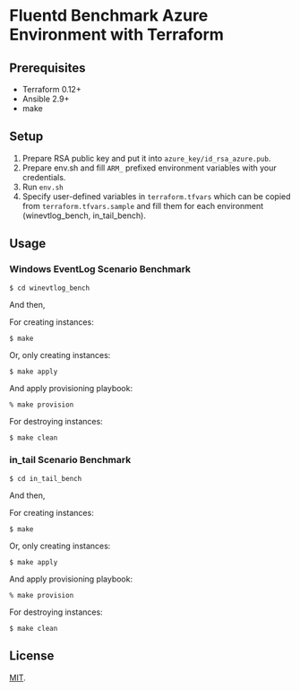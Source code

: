 Fluentd Benchmark Azure Environment with Terraform
===

## Prerequisites

* Terraform 0.12+
* Ansible 2.9+
* make

## Setup

 1. Prepare RSA public key and put it into `azure_key/id_rsa_azure.pub`.
 2. Prepare env.sh and fill `ARM_` prefixed environment variables with your credentials.
 3. Run `env.sh`
 4. Specify user-defined variables in `terraform.tfvars` which can be copied from `terraform.tfvars.sample` and fill them for each environment (winevtlog\_bench, in\_tail\_bench).

## Usage

### Windows EventLog Scenario Benchmark

```
$ cd winevtlog_bench
```

And then,

For creating instances:

```
$ make
```

Or, only creating instances:

```
$ make apply
```

And apply provisioning playbook:

```
% make provision
```

For destroying instances:

```
$ make clean
```

### in\_tail Scenario Benchmark

```
$ cd in_tail_bench
```

And then,

For creating instances:

```
$ make
```

Or, only creating instances:

```
$ make apply
```

And apply provisioning playbook:

```
% make provision
```

For destroying instances:

```
$ make clean
```

## License

[MIT](LICENSE).
